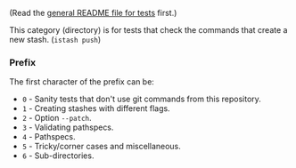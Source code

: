 (Read the [general README file for tests](../README.md) first.)

This category (directory) is for tests that check the commands that create a new stash.
(`istash push`)


### Prefix
The first character of the prefix can be:
- `0` - Sanity tests that don't use git commands from this repository.
- `1` - Creating stashes with different flags.
- `2` - Option `--patch`.
- `3` - Validating pathspecs.
- `4` - Pathspecs.
- `5` - Tricky/corner cases and miscellaneous.
- `6` - Sub-directories.
